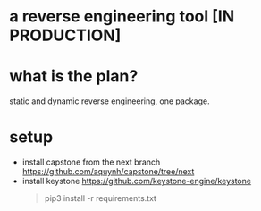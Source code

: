 

# a reverse engineering tool [IN PRODUCTION]


#   what is the plan?
static and dynamic reverse engineering, one package.

# setup
-	install capstone from the next branch
		https://github.com/aquynh/capstone/tree/next
- install keystone
		https://github.com/keystone-engine/keystone
    >  pip3 install -r requirements.txt